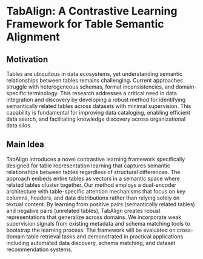 # TabAlign: A Contrastive Learning Framework for Table Semantic Alignment

## Motivation
Tables are ubiquitous in data ecosystems, yet understanding semantic relationships between tables remains challenging. Current approaches struggle with heterogeneous schemas, format inconsistencies, and domain-specific terminology. This research addresses a critical need in data integration and discovery by developing a robust method for identifying semantically related tables across datasets with minimal supervision. This capability is fundamental for improving data cataloging, enabling efficient data search, and facilitating knowledge discovery across organizational data silos.

## Main Idea
TabAlign introduces a novel contrastive learning framework specifically designed for table representation learning that captures semantic relationships between tables regardless of structural differences. The approach embeds entire tables as vectors in a semantic space where related tables cluster together. Our method employs a dual-encoder architecture with table-specific attention mechanisms that focus on key columns, headers, and data distributions rather than relying solely on textual content. By learning from positive pairs (semantically related tables) and negative pairs (unrelated tables), TabAlign creates robust representations that generalize across domains. We incorporate weak supervision signals from existing metadata and schema matching tools to bootstrap the learning process. The framework will be evaluated on cross-domain table retrieval tasks and demonstrated in practical applications including automated data discovery, schema matching, and dataset recommendation systems.